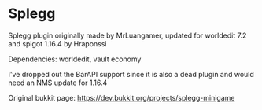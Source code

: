 # Splegg #

Splegg plugin originally made by MrLuangamer, updated for worldedit 7.2 and spigot 1.16.4 by Hraponssi

Dependencies: worldedit, vault economy

I've dropped out the BarAPI support since it is also a dead plugin and would need an NMS update for 1.16.4

Original bukkit page: https://dev.bukkit.org/projects/splegg-minigame